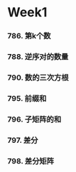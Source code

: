 # Week1
### 786. 第k个数

### 788. 逆序对的数量
### 790. 数的三次方根
### 795. 前缀和
### 796. 子矩阵的和
### 797. 差分
### 798. 差分矩阵